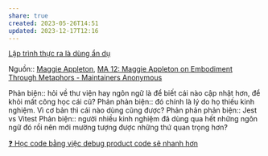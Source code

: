 ```yaml
---
share: true
created: 2023-05-26T14:51
updated: 2023-12-17T12:16
---
```


[Lập trình thực ra là dùng ẩn dụ](./L%E1%BA%ADp%20tr%C3%ACnh%20th%E1%BB%B1c%20ra%20l%C3%A0%20d%C3%B9ng%20%E1%BA%A9n%20d%E1%BB%A5.md)

Nguồn:: [Maggie Appleton](../../%CE%9E%20Ngu%E1%BB%93n/M%C3%B4i%20tr%C6%B0%E1%BB%9Dng%20ngh%C4%A9,%20nh%E1%BA%ADn%20th%E1%BB%A9c%20t%C4%83ng%20c%C6%B0%E1%BB%9Dng/Maggie%20Appleton.md), [MA 12: Maggie Appleton on Embodiment Through Metaphors - Maintainers Anonymous](https://maintainersanonymous.com/metaphor/#t=46:08)

Phản biện:: hỏi về thư viện hay ngôn ngữ là để biết cái nào cập nhật hơn, để khỏi mất công học cái cũ?
Phản phản biện:: đó chính là lý do họ thiếu kinh nghiệm. Vì cơ bản thì cái nào dùng cũng được?
Phản phản phản biện:: Jest vs Vitest
Phản biện:: người nhiều kinh nghiệm đã dùng qua hết những ngôn ngữ đó rồi nên mới mường tượng được những thứ quan trọng hơn?

[❓ Học code bằng việc debug product code sẽ nhanh hơn](./%E2%9D%93%20H%E1%BB%8Dc%20code%20b%E1%BA%B1ng%20vi%E1%BB%87c%20debug%20product%20code%20s%E1%BA%BD%20nhanh%20h%C6%A1n.md) 
